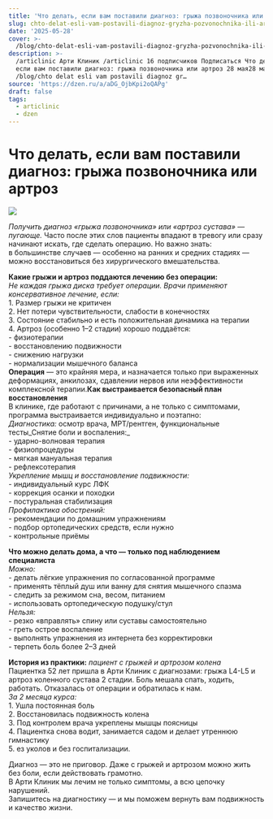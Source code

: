 ```yaml
---
title: 'Что делать, если вам поставили диагноз: грыжа позвоночника или артроз'
slug: chto-delat-esli-vam-postavili-diagnoz-gryzha-pozvonochnika-ili-artroz
date: '2025-05-28'
cover: >-
  /blog/chto-delat-esli-vam-postavili-diagnoz-gryzha-pozvonochnika-ili-artroz/cover.jpg
description: >-
  /articlinic Арти Клиник /articlinic 16 подписчиков Подписаться Что делать,
  если вам поставили диагноз: грыжа позвоночника или артроз 28 мая28 мая 1 2 мин
  /blog/chto delat esli vam postavili diagnoz gr…
source: 'https://dzen.ru/a/aDG_OjbKpi2oQAPg'
draft: false
tags:
  - articlinic
  - dzen
---
```


# Что делать, если вам поставили диагноз: грыжа позвоночника или артроз

![](/blog/chto-delat-esli-vam-postavili-diagnoz-gryzha-pozvonochnika-ili-artroz/img-0.jpg)

_Получить диагноз «грыжа позвоночника» или «артроз сустава» — пугающе._ Часто после этих слов пациенты впадают в тревогу или сразу начинают искать, где сделать операцию. Но важно знать:  
в большинстве случаев — особенно на ранних и средних стадиях — можно восстановиться без хирургического вмешательства.  
  
**Какие грыжи и артроз поддаются лечению без операции:**  
_Не каждая грыжа диска требует операции. Врачи применяют консервативное лечение, если:_  
1\. Размер грыжи не критичен  
2\. Нет потери чувствительности, слабости в конечностях  
3\. Состояние стабильно и есть положительная динамика на терапии  
4\. Артроз (особенно 1–2 стадии) хорошо поддаётся:  
\- физиотерапии  
\- восстановлению подвижности  
\- снижению нагрузки  
\- нормализации мышечного баланса  
**Операция** — это крайняя мера, и назначается только при выраженных деформациях, анкилозах, сдавлении нервов или неэффективности комплексной терапии.**Как выстраивается безопасный план восстановления**  
В клинике, где работают с причинами, а не только с симптомами, программа выстраивается индивидуально и поэтапно:  
_Диагностика:_ осмотр врача, МРТ/рентген, функциональные тесты_Снятие боли и воспаления:_  
\- ударно-волновая терапия  
\- физиопроцедуры  
\- мягкая мануальная терапия  
\- рефлексотерапия  
_Укрепление мышц и восстановление подвижности:_  
\- индивидуальный курс ЛФК  
\- коррекция осанки и походки  
\- постуральная стабилизация  
_Профилактика обострений:_  
\- рекомендации по домашним упражнениям  
\- подбор ортопедических средств, если нужно  
\- контрольные приёмы  
  
**Что можно делать дома, а что — только под наблюдением специалиста**  
_Можно:_  
\- делать лёгкие упражнения по согласованной программе  
\- применять тёплый душ или ванну для снятия мышечного спазма  
\- следить за режимом сна, весом, питанием  
\- использовать ортопедическую подушку/стул  
_Нельзя:_  
\- резко «вправлять» спину или суставы самостоятельно  
\- греть острое воспаление  
\- выполнять упражнения из интернета без корректировки  
\- терпеть боль более 2–3 дней  
  
**История из практики:** _пациент с грыжей и артрозом колена_  
Пациентка 52 лет пришла в Арти Клиник с диагнозами: грыжа L4-L5 и артроз коленного сустава 2 стадии. Боль мешала спать, ходить, работать. Отказалась от операции и обратилась к нам.  
_За 2 месяца курса:_  
1\. Ушла постоянная боль  
2\. Восстановилась подвижность колена  
3\. Под контролем врача укреплены мышцы поясницы  
4\. Пациентка снова водит, занимается садом и делает утреннюю гимнастику  
5\. ез уколов и без госпитализации.  
  
Диагноз — это не приговор. Даже с грыжей и артрозом можно жить без боли, если действовать грамотно.  
В Арти Клиник мы лечим не только симптомы, а всю цепочку нарушений.  
Запишитесь на диагностику — и мы поможем вернуть вам подвижность и качество жизни.